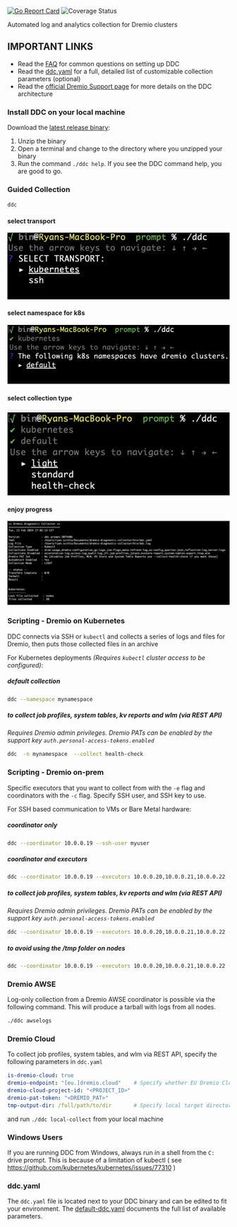 [![Go Report Card](https://goreportcard.com/badge/github.com/dremio/dremio-diagnostic-collector)](https://goreportcard.com/report/github.com/dremio/dremio-diagnostic-collector)
![Coverage Status](https://img.shields.io/badge/Code_Coverage-73%5-yellow)


Automated log and analytics collection for Dremio clusters

## IMPORTANT LINKS

* Read the [FAQ](FAQ.md) for common questions on setting up DDC
* Read the [ddc.yaml](default-ddc.yaml) for a full, detailed list of customizable collection parameters (optional)
* Read the [official Dremio Support page](https://support.dremio.com/hc/en-us/articles/15560006579739) for more details on the DDC architecture

### Install DDC on your local machine

Download the [latest release binary](https://github.com/dremio/dremio-diagnostic-collector/releases/latest):

1. Unzip the binary
2. Open a terminal and change to the directory where you unzipped your binary
3. Run the command `./ddc help`. If you see the DDC command help, you are good to go.

### Guided Collection

```bash
ddc
```
#### select transport
![step 1: transport](select.png)
#### select namespace for k8s
![step 2: namespace](namespaces.png)
#### select collection type
![step 3: collection](collection.png)
#### enjoy progress
![step 4: progress](progress.png)


### Scripting - Dremio on Kubernetes

DDC connects via SSH or `kubectl` and collects a series of logs and files for Dremio, then puts those collected files in an archive

For Kubernetes deployments _(Requires `kubectl` cluster access to be configured)_:

##### default collection
```bash
ddc --namespace mynamespace
```
      
##### to collect job profiles, system tables, kv reports and wlm (via REST API)
_Requires Dremio admin privileges. Dremio PATs can be enabled by the support key `auth.personal-access-tokens.enabled`_
```bash
ddc  -n mynamespace  --collect health-check
```

### Scripting - Dremio on-prem

Specific executors that you want to collect from with the `-e` flag and coordinators with the `-c` flag. Specify SSH user, and SSH key to use.


For SSH based communication to VMs or Bare Metal hardware:

##### coordinator only

```bash
ddc --coordinator 10.0.0.19 --ssh-user myuser 
```    
##### coordinator and executors
        
```bash
ddc --coordinator 10.0.0.19 --executors 10.0.0.20,10.0.0.21,10.0.0.22 --ssh-user myuser
```

##### to collect job profiles, system tables, kv reports and wlm (via REST API)
_Requires Dremio admin privileges. Dremio PATs can be enabled by the support key `auth.personal-access-tokens.enabled`_
```bash
ddc --coordinator 10.0.0.19 --executors 10.0.0.20,10.0.0.21,10.0.0.22 --sudo-user dremio --ssh-user myuser --collect health-check
```    
    
##### to avoid using the /tmp folder on nodes

```bash
ddc --coordinator 10.0.0.19 --executors 10.0.0.20,10.0.0.21,10.0.0.22 --sudo-user dremio --ssh-user myuser --transfer-dir /mnt/lots_of_storage/
```

### Dremio AWSE

Log-only collection from a Dremio AWSE coordinator is possible via the following command. This will produce a tarball with logs from all nodes.

```bash
./ddc awselogs
```

### Dremio Cloud
To collect job profiles, system tables, and wlm via REST API, specify the following parameters in `ddc.yaml`
```yaml
is-dremio-cloud: true
dremio-endpoint: "[eu.]dremio.cloud"    # Specify whether EU Dremio Cloud or not
dremio-cloud-project-id: "<PROJECT_ID>"
dremio-pat-token: "<DREMIO_PAT>"
tmp-output-dir: /full/path/to/dir       # Specify local target directory
```
and run `./ddc local-collect` from your local machine

### Windows Users

If you are running DDC from Windows, always run in a shell from the `C:` drive prompt. 
This is because of a limitation of kubectl ( see https://github.com/kubernetes/kubernetes/issues/77310 )

### ddc.yaml

The `ddc.yaml` file is located next to your DDC binary and can be edited to fit your environment. The [default-ddc.yaml](default-ddc.yaml) documents the full list of available parameters.

